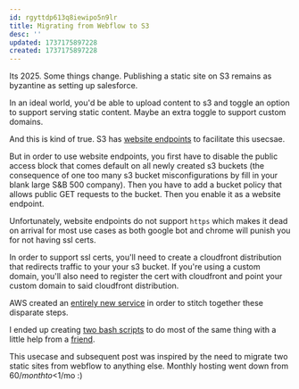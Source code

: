 ```yaml
---
id: rgyttdp613q8iewipo5n9lr
title: Migrating from Webflow to S3
desc: ''
updated: 1737175897228
created: 1737175897228
---
```


Its 2025. Some things change. Publishing a static site on S3 remains as byzantine as setting up salesforce.

In an ideal world, you'd be able to upload content to s3 and toggle an option to support serving static content. Maybe an extra toggle to support custom domains.

And this is kind of true. S3 has [website endpoints](https://docs.aws.amazon.com/AmazonS3/latest/userguide/WebsiteEndpoints.html) to facilitate this usecsae.

But in order to use website endpoints, you first have to disable the public access block that comes default on all newly created s3 buckets (the consequence of one too many s3 bucket misconfigurations by fill in your blank large S&B 500 company). Then you have to add a bucket policy that allows public GET requests to the bucket. Then you enable it as a website endpoint.

Unfortunately, website endpoints do not support `https` which makes it dead on arrival for most use cases as both google bot and chrome will punish you for not having ssl certs.

In order to support ssl certs, you'll need to create a cloudfront distribution that redirects traffic to your your s3 bucket. If you're using a custom domain, you'll also need to register the cert with cloudfront and point your custom domain to said cloudfront distribution.

AWS created an [entirely new service](https://docs.aws.amazon.com/amplify/latest/userguide/welcome.html) in order to stitch together these disparate steps.

I ended up creating [two bash scripts](https://github.com/kevinslin/static-s3-cloudfront-site/tree/main) to do most of the same thing with a little help from a [friend](https://openai.com/o1/).

This usecase and subsequent post was inspired by the need to migrate two static sites from webflow to anything else. Monthly hosting went down from $60/month to <$1/mo :)
